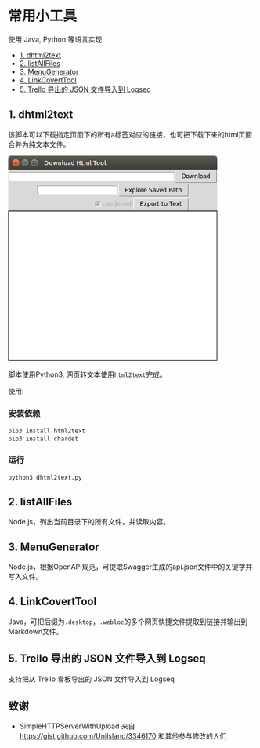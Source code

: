 # 常用小工具

使用 Java, Python 等语言实现

<!-- @import "[TOC]" {cmd="toc" depthFrom=2 depthTo=2 orderedList=false} -->

<!-- code_chunk_output -->

- [1. dhtml2text](#1-dhtml2text)
- [2. listAllFiles](#2-listallfiles)
- [3. MenuGenerator](#3-menugenerator)
- [4. LinkCovertTool](#4-linkcoverttool)
- [5. Trello 导出的 JSON 文件导入到 Logseq](#5-trello-导出的-json-文件导入到-logseq)

<!-- /code_chunk_output -->



## 1. dhtml2text

该脚本可以下载指定页面下的所有a标签对应的链接，也可把下载下来的html页面合并为纯文本文件。

![dhtml2text](./imgs/dhtml2text-01.png)

脚本使用Python3, 网页转文本使用`html2text`完成。

使用:


### 安装依赖

```
pip3 install html2text
pip3 install chardet
```

### 运行

```
python3 dhtml2text.py
```

## 2. listAllFiles

Node.js，列出当前目录下的所有文件，并读取内容。

## 3. MenuGenerator

Node.js，根据OpenAPI规范，可提取Swagger生成的api.json文件中的关键字并写入文件。

## 4. LinkCovertTool

Java，可把后缀为`.desktop`，`.webloc`的多个网页快捷文件提取到链接并输出到Markdown文件。

## 5. Trello 导出的 JSON 文件导入到 Logseq

支持把从 Trello 看板导出的 JSON 文件导入到 Logseq

## 致谢

* SimpleHTTPServerWithUpload 来自 https://gist.github.com/UniIsland/3346170 和其他参与修改的人们

